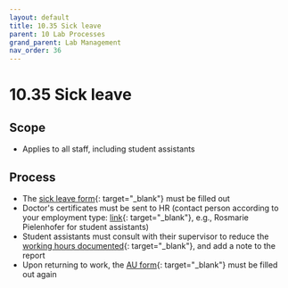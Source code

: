 ```yaml
---
layout: default
title: 10.35 Sick leave
parent: 10 Lab Processes
grand_parent: Lab Management
nav_order: 36
---
```


# 10.35 Sick leave

## Scope

- Applies to all staff, including student assistants

## Process

- The [sick leave form](https://formulare.uni-bamberg.de/lip/action/invoke.do?id=AUMeldung){: target="_blank"} must be filled out
- Doctor's certificates must be sent to HR (contact person according to your employment type: [link](https://www.uni-bamberg.de/abt-personal/){: target="_blank"}, e.g., Rosmarie Pielenhofer for student assistants)
- Student assistants must consult with their supervisor to reduce the [working hours documented](https://digital-work-lab.github.io/handbook/docs/10-lab/10_processes/10.71.compliance.html#documentation-of-working-hours){: target="_blank"}, and add a note to the report
- Upon returning to work, the [AU form](https://formulare.uni-bamberg.de/lip/action/invoke.do?id=AUMeldung){: target="_blank"} must be filled out again
